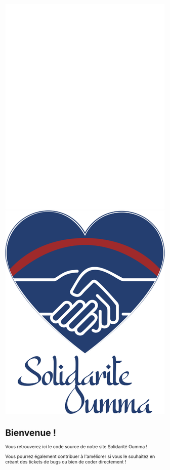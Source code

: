 ![logo](ressources/logo/logo-mono-nooutline-white.svg#gh-dark-mode-only)
![logo](ressources/logo/logo-colored.svg#gh-light-mode-only)

# Bienvenue !
Vous retrouverez ici le code source de notre site Solidarité Oumma !

Vous pourrez également contribuer à l'améliorer si vous le souhaitez en créant des tickets de bugs ou bien de coder directement !




